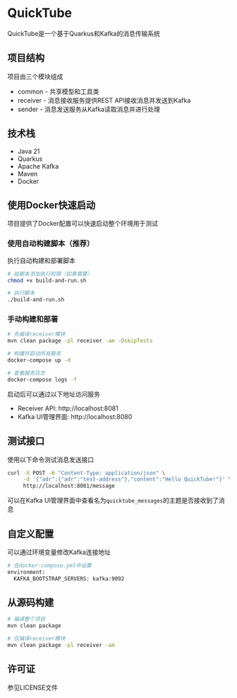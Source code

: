 # QuickTube

QuickTube是一个基于Quarkus和Kafka的消息传输系统

## 项目结构

项目由三个模块组成

* common - 共享模型和工具类
* receiver - 消息接收服务提供REST API接收消息并发送到Kafka
* sender - 消息发送服务从Kafka读取消息并进行处理

## 技术栈

* Java 21
* Quarkus
* Apache Kafka
* Maven
* Docker

## 使用Docker快速启动

项目提供了Docker配置可以快速启动整个环境用于测试

### 使用自动构建脚本（推荐）

执行自动构建和部署脚本

```bash
# 给脚本添加执行权限（如果需要）
chmod +x build-and-run.sh

# 执行脚本
./build-and-run.sh
```

### 手动构建和部署

```bash
# 先编译receiver模块
mvn clean package -pl receiver -am -DskipTests

# 构建并启动所有服务
docker-compose up -d

# 查看服务日志
docker-compose logs -f
```

启动后可以通过以下地址访问服务

* Receiver API: http://localhost:8081
* Kafka UI管理界面: http://localhost:8080

## 测试接口

使用以下命令测试消息发送接口

```bash
curl -X POST -H "Content-Type: application/json" \
     -d '{"adr":{"adr":"test-address"},"content":"Hello QuickTube!"}' \
     http://localhost:8081/message
```

可以在Kafka UI管理界面中查看名为`quicktube_messages`的主题是否接收到了消息

## 自定义配置

可以通过环境变量修改Kafka连接地址

```bash
# 在docker-compose.yml中设置
environment:
  KAFKA_BOOTSTRAP_SERVERS: kafka:9092
```

## 从源码构建

```bash
# 编译整个项目
mvn clean package

# 仅编译receiver模块
mvn clean package -pl receiver -am
```

## 许可证

参见LICENSE文件